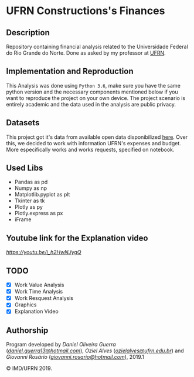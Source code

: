 # UFRN Constructions's Finances

## Description
Repository containing financial analysis related to the Universidade Federal do Rio Grande do Norte. Done as asked by my professor at [UFRN](https://ufrn.br).

## Implementation and Reproduction 
This Analysis was done using `Python 3.6`, make sure you have the same python version and the necessary components mentioned below if you want to reproduce the project on your own device. The project scenario is entirely academic and the data used in the analysis are public privacy.

## Datasets
This project got it's data from available open data disponibilized [here](http://dados.ufrn.br). Over this, we decided to work with information UFRN's expenses and budget. More especifically works and works requests, specified on notebook.

## Used Libs
  - Pandas as pd
  - Numpy as np
  - Matplotlib.pyplot as plt
  - Tkinter as tk
  - Plotly as py
  - Plotly.express as px
  - iFrame

## Youtube link for the Explanation video
*https://youtu.be/i_h2HwNJygQ*

## TODO

- [x] Work Value Analysis
- [x] Work Time Analysis
- [x] Work Resquest Analysis
- [x] Graphics
- [x] Explanation Video

## Authorship

Program developed by _Daniel Oliveira Guerra_ (*daniel.guerra13@hotmail.com*),  _Oziel Alves_ (*ozielalves@ufrn.edu.br*) and _Giovanni Rosário_ (*giovanni.rosario@hotmail.com*), 2019.1

&copy; IMD/UFRN 2019.

